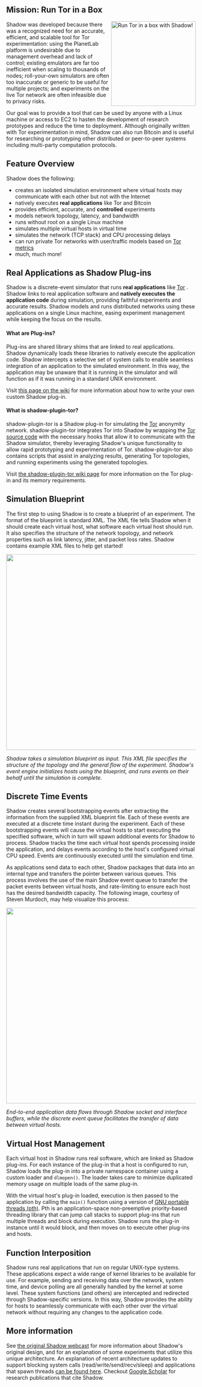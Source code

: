 ## Mission: Run Tor in a Box

<!--[[https://raw.githubusercontent.com/wiki/shadow/shadow/assets/torinabox.png|align=right|width=175px]]-->
<!--[Run Tor in a box with Shadow!][image-torinabox]-->
<!--[image-torinabox]: https://raw.githubusercontent.com/wiki/shadow/shadow/assets/torinabox.png-->

<a href="https://raw.githubusercontent.com/wiki/shadow/shadow/assets/torinabox.png"><img align="right" width="225" alt="Run Tor in a box with Shadow!" src="https://raw.githubusercontent.com/wiki/shadow/shadow/assets/torinabox.png"></a>

Shadow was developed because there was a recognized need for an accurate, efficient, and scalable tool for Tor experimentation: using the PlanetLab platform is undesirable due to management overhead and lack of control; existing emulators are far too inefficient when scaling to thousands of nodes; roll-your-own simulators are often too inaccurate or generic to be useful for multiple projects; and experiments on the live Tor network are often infeasible due to privacy risks.

Our goal was to provide a tool that can be used by anyone with a Linux machine or access to EC2 to hasten the development of research prototypes and reduce the time to deployment. Although originally written with Tor experimentation in mind, Shadow can also run Bitcoin and is useful for researching or prototyping other distributed or peer-to-peer systems including multi-party computation protocols.

## Feature Overview

Shadow does the following:

 + creates an isolated simulation environment where virtual hosts may communicate with each other but not with the Internet
 + natively executes **real applications** like Tor and Bitcoin 
 + provides efficient, accurate, and **controlled** experiments
 + models network topology, latency, and bandwidth
 + runs without root on a single Linux machine
 + simulates multiple virtual hosts in virtual time
 + simulates the network (TCP stack) and CPU processing delays
 + can run private Tor networks with user/traffic models based on [Tor metrics][tormetrics] 
 + much, much more!

## Real Applications as Shadow Plug-ins

Shadow is a discrete-event simulator that runs **real applications** like [Tor][tor] . Shadow links to real application software and **natively executes the application code** during simulation, providing faithful experiments and accurate results. Shadow models and runs distributed networks using these applications on a single Linux machine, easing experiment management while keeping the focus on the results.

#### What are Plug-ins?

Plug-ins are shared library shims that are linked to real applications. Shadow dynamically loads these libraries to natively execute the application code. Shadow intercepts a selective set of system calls to enable seamless integration of an application to the simulated environment. In this way, the application may be unaware that it is running in the simulator and will function as if it was running in a standard UNIX environment.

Visit [this page on the wiki][wiki-custom-plugin] for more information about how to write your own custom Shadow plug-in.

#### What is shadow-plugin-tor?

shadow-plugin-tor is a Shadow plug-in for simulating the [Tor][tor] anonymity network. shadow-plugin-tor integrates Tor into Shadow by wrapping the [Tor source code][torsource] with the necessary hooks that allow it to communicate with the Shadow simulator, thereby leveraging Shadow's unique functionality to allow rapid prototyping and experimentation of Tor. shadow-plugin-tor also contains scripts that assist in analyzing results, generating Tor topologies, and running experiments using the generated topologies.

Visit [the shadow-plugin-tor wiki page][wiki-scallion] for more information on the Tor plug-in and its memory requirements.

## Simulation Blueprint

The first step to using Shadow is to create a blueprint of an experiment. The format of the blueprint is standard XML. The XML file tells Shadow when it should create each virtual host, what software each virtual host should run. It also specifies the structure of the network topology, and network properties such as link latency, jitter, and packet loss rates. Shadow contains example XML files to help get started!

<a href="https://raw.githubusercontent.com/wiki/shadow/shadow/assets/design1.png"><img title="design1" src="https://raw.githubusercontent.com/wiki/shadow/shadow/assets/design1.png" alt="" width="520" /></a>

_Shadow takes a simulation blueprint as input. This XML file specifies the structure of the topology and the general flow of the experiment. Shadow's event engine initializes hosts using the blueprint, and runs events on their behalf until the simulation is complete._

## Discrete Time Events

Shadow creates several bootstrapping events after extracting the information from the supplied XML blueprint file. Each of these events are executed at a discrete time instant during the experiment. Each of these bootstrapping events will cause the virtual hosts to start executing the specified software, which in turn will spawn additional events for Shadow to process. Shadow tracks the time each virtual host spends processing inside the application, and delays events according to the host's configured virtual CPU speed. Events are continuously executed until the simulation end time.

As applications send data to each other, Shadow packages that data into an internal type and transfers the pointer between various queues. This process involves the use of the main Shadow event queue to transfer the packet events between virtual hosts, and rate-limiting to ensure each host has the desired bandwidth capacity. The following image, courtesy of Steven Murdoch, may help visualize this process:

<a href="https://raw.githubusercontent.com/wiki/shadow/shadow/assets/shadow_packet_flow.pdf"><img title="shadow_packet_flow" src="https://raw.githubusercontent.com/wiki/shadow/shadow/assets/shadow_packet_flow.png" alt="" width="520" /></a>

_End-to-end application data flows through Shadow socket and interface buffers, while the discrete event queue facilitates the transfer of data between virtual hosts._

## Virtual Host Management

Each virtual host in Shadow runs real software, which are linked as Shadow plug-ins. For each instance of the plug-in that a host is configured to run, Shadow loads the plug-in into a private namespace container using a custom loader and `dlmopen()`. The loader takes care to minimize duplicated memory usage on multiple loads of the same plug-in.

With the virtual host's plug-in loaded, execution is then passed to the application by calling the `main()` function using a version of [GNU portable threads (pth)][gnu-pth]. Pth is an application-space non-preemptive priority-based threading library that can jump call stacks to support plug-ins that run multiple threads and block during execution. Shadow runs the plug-in instance until it would block, and then moves on to execute other plug-ins and hosts.

## Function Interposition

Shadow runs real applications that run on regular UNIX-type systems. These applications expect a wide range of kernel libraries to be available for use. For example, sending and receiving data over the network, system time, and device polling are all generally handled by the kernel at some level. These system functions (and others) are intercepted and redirected through Shadow-specific versions. In this way, Shadow provides the ability for hosts to seamlessly communicate with each other over the virtual network without requiring any changes to the application code.

## More information

See [the original Shadow webcast][youtube-shadow-design] for more information about Shadow's original design, and for an explanation of some experiments that utilize this unique architecture. An explanation of recent architecture updates to support blocking system calls (read/write/send/recv/sleep) and applications that spawn threads [can be found here][cset-rpth-slides]. Checkout [Google Scholar](https://scholar.google.com/scholar?oi=bibs&hl=en&cites=12341442653770148265) for research publications that cite Shadow.

<!--<iframe width="420" height="315" src="http://www.youtube-nocookie.com/embed/Tb7m8OdpD8A" frameborder="0" allowfullscreen></iframe>-->

[tor]: https://www.torproject.org/
[tormetrics]: https://metrics.torproject.org/
[torsource]: https://gitweb.torproject.org/tor.git
[wiki-scallion]: https://github.com/shadow/shadow-plugin-tor/wiki
[wiki-custom-plugin]: https://github.com/shadow/shadow/wiki/2-Simulation-Execution-and-Analysis#shadow-plug-ins
[youtube-shadow-design]: http://youtu.be/Tb7m8OdpD8A
[cset-rpth-slides]: http://www.robgjansen.com/talks/shadowbitcoin-cset-20150810.pdf
[gnu-pth]: https://www.gnu.org/software/pth/
